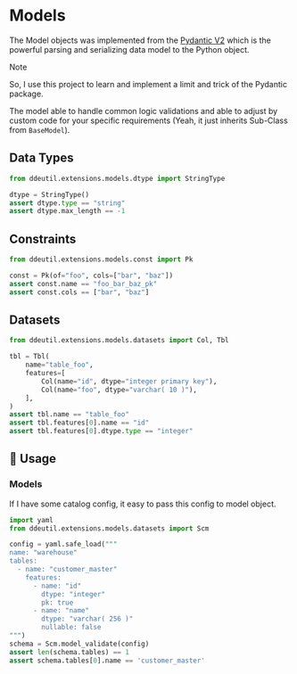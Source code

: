# Models

The Model objects was implemented from the [Pydantic V2](https://docs.pydantic.dev/latest/)
which is the powerful parsing and serializing data model to the Python object.

> [!NOTE]
> So, I use this project to learn and implement a limit and trick of the Pydantic
> package.

The model able to handle common logic validations and able to adjust by custom code
for your specific requirements (Yeah, it just inherits Sub-Class from `BaseModel`).

## Data Types

```python
from ddeutil.extensions.models.dtype import StringType

dtype = StringType()
assert dtype.type == "string"
assert dtype.max_length == -1
```

## Constraints

```python
from ddeutil.extensions.models.const import Pk

const = Pk(of="foo", cols=["bar", "baz"])
assert const.name == "foo_bar_baz_pk"
assert const.cols == ["bar", "baz"]
```

## Datasets

```python
from ddeutil.extensions.models.datasets import Col, Tbl

tbl = Tbl(
    name="table_foo",
    features=[
        Col(name="id", dtype="integer primary key"),
        Col(name="foo", dtype="varchar( 10 )"),
    ],
)
assert tbl.name == "table_foo"
assert tbl.features[0].name == "id"
assert tbl.features[0].dtype.type == "integer"
```

## :beers: Usage

### Models

If I have some catalog config, it easy to pass this config to model object.

```python
import yaml
from ddeutil.extensions.models.datasets import Scm

config = yaml.safe_load("""
name: "warehouse"
tables:
  - name: "customer_master"
    features:
      - name: "id"
        dtype: "integer"
        pk: true
      - name: "name"
        dtype: "varchar( 256 )"
        nullable: false
""")
schema = Scm.model_validate(config)
assert len(schema.tables) == 1
assert schema.tables[0].name == 'customer_master'
```
